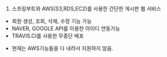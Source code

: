 1. 스프링부트와 AWS(S3,RDS,EC2)를 사용한 간단한 게시판 웹 서비스
  - 회원 생성, 조회, 삭제, 수정 기능 가능
  - NAVER, GOOGLE API를 이용한 아이디 연동가능
  - TRAVIS.CI를 사용한 무중단 배포
 
* 현재는 AWS기능들을 다 내려서 지원하지 않음.
